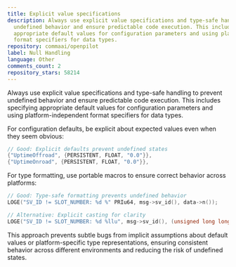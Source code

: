 ```yaml
---
title: Explicit value specifications
description: Always use explicit value specifications and type-safe handling to prevent
  undefined behavior and ensure predictable code execution. This includes specifying
  appropriate default values for configuration parameters and using platform-independent
  format specifiers for data types.
repository: commaai/openpilot
label: Null Handling
language: Other
comments_count: 2
repository_stars: 58214
---
```


Always use explicit value specifications and type-safe handling to prevent undefined behavior and ensure predictable code execution. This includes specifying appropriate default values for configuration parameters and using platform-independent format specifiers for data types.

For configuration defaults, be explicit about expected values even when they seem obvious:
```cpp
// Good: Explicit defaults prevent undefined states
{"UptimeOffroad", {PERSISTENT, FLOAT, "0.0"}},
{"UptimeOnroad", {PERSISTENT, FLOAT, "0.0"}},
```

For type formatting, use portable macros to ensure correct behavior across platforms:
```cpp
// Good: Type-safe formatting prevents undefined behavior
LOGE("SV_ID != SLOT_NUMBER: %d %" PRIu64, msg->sv_id(), data->n());

// Alternative: Explicit casting for clarity
LOGE("SV_ID != SLOT_NUMBER: %d %llu", msg->sv_id(), (unsigned long long)data->n());
```

This approach prevents subtle bugs from implicit assumptions about default values or platform-specific type representations, ensuring consistent behavior across different environments and reducing the risk of undefined states.